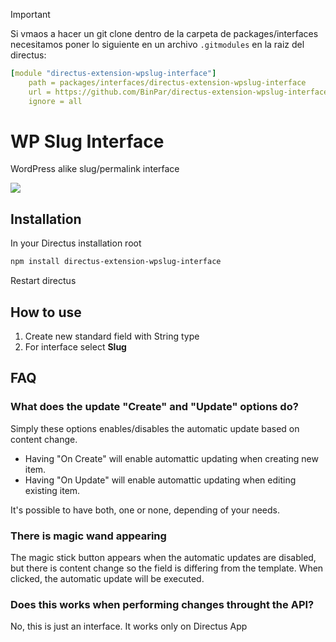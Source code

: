 

> [!IMPORTANT]  
> Si vmaos a hacer un git clone dentro de la carpeta de packages/interfaces necesitamos poner lo siguiente en un archivo ``.gitmodules`` en la raiz del directus:

```yml
[module "directus-extension-wpslug-interface"]
    path = packages/interfaces/directus-extension-wpslug-interface
    url = https://github.com/BinPar/directus-extension-wpslug-interface.git
    ignore = all
```

# WP Slug Interface

WordPress alike slug/permalink interface

![](https://raw.githubusercontent.com/dimitrov-adrian/directus-extension-wpslug-interface/main/screenshot.png)

## Installation

In your Directus installation root

```bash
npm install directus-extension-wpslug-interface
```

Restart directus

## How to use

1. Create new standard field with String type
2. For interface select **Slug**

## FAQ

### What does the update "Create" and "Update" options do?

Simply these options enables/disables the automatic update based on content change.

- Having "On Create" will enable automattic updating when creating new item.
- Having "On Update" will enable automattic updating when editing existing item.

It's possible to have both, one or none, depending of your needs.

### There is magic wand appearing

The magic stick button appears when the automatic updates are disabled, but there is content change so the field is
differing from the template. When clicked, the automatic update will be executed.

### Does this works when performing changes throught the API?

No, this is just an interface. It works only on Directus App
